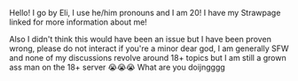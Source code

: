 Hello! I go by Eli, I use he/him pronouns and I am 20!
I have my Strawpage linked for more information about me!

Also I didn't think this would have been an issue but I have been proven wrong, please do not interact if you're a minor dear god, I am generally SFW and none of my discussions revolve around 18+ topics but I am still a grown ass man on the 18+ server 😭😭😭 What are you doijngggg
